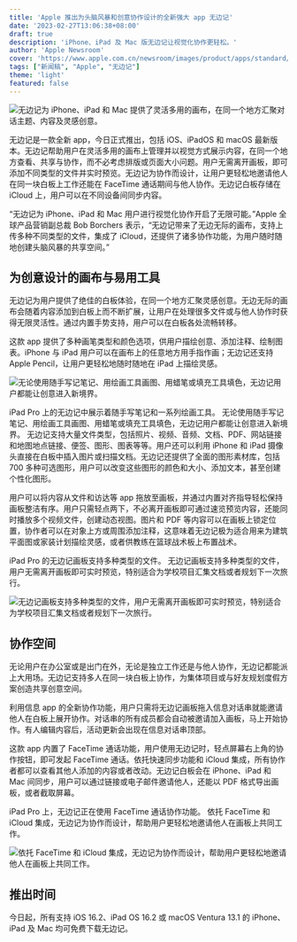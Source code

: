 ```yaml
---
title: 'Apple 推出为头脑风暴和创意协作设计的全新强大 app 无边记'
date: '2023-02-27T13:06:38+08:00'
draft: true
description: 'iPhone、iPad 及 Mac 版无边记让视觉化协作更轻松。'
author: 'Apple Newsroom'
cover: 'https://www.apple.com.cn/newsroom/images/product/apps/standard/Apple-Freeform-hero_big.jpg.large_2x.jpg'
tags: ["新闻稿", "Apple", "无边记"]
theme: 'light'
featured: false
---
```

![无边记为 iPhone、iPad 和 Mac 提供了灵活多用的画布，在同一个地方汇聚对话主题、内容及灵感创意。](https://www.apple.com.cn/newsroom/images/product/apps/standard/Apple-Freeform-hero_big.jpg.large_2x.jpg)

无边记是一款全新 app，今日正式推出，包括 iOS、iPadOS 和 macOS 最新版本。无边记帮助用户在灵活多用的画布上管理并以视觉方式展示内容，在同一个地方查看、共享与协作，而不必考虑排版或页面大小问题。用户无需离开画板，即可添加不同类型的文件并实时预览。无边记为协作而设计，让用户更轻松地邀请他人在同一块白板上工作还能在 FaceTime 通话期间与他人协作。无边记白板存储在 iCloud 上，用户可以在不同设备间同步内容。

“无边记为 iPhone、iPad 和 Mac 用户进行视觉化协作开启了无限可能。”Apple 全球产品营销副总裁 Bob Borchers 表示，“无边记带来了无边无际的画布，支持上传多种不同类型的文件，集成了 iCloud，还提供了诸多协作功能，为用户随时随地创建头脑风暴的共享空间。”

## 为创意设计的画布与易用工具

无边记为用户提供了绝佳的白板体验，在同一个地方汇聚灵感创意。无边无际的画布会随着内容添加到白板上而不断扩展，让用户在处理很多文件或与他人协作时获得无限灵活性。通过内置手势支持，用户可以在白板各处流畅转移。

这款 app 提供了多种画笔类型和颜色选项，供用户描绘创意、添加注释、绘制图表。iPhone 与 iPad 用户可以在画布上的任意地方用手指作画；无边记还支持 Apple Pencil，让用户更轻松地随时随地在 iPad 上描绘灵感。

![无论使用随手写记笔记、用绘画工具画图、用蜡笔或填充工具填色，无边记用户都能让创意进入新境界。](https://www.apple.com.cn/newsroom/images/product/apps/standard/Apple-Freeform-Markup_big.jpg.large_2x.jpg)

iPad Pro 上的无边记中展示着随手写笔记和一系列绘画工具。
无论使用随手写记笔记、用绘画工具画图、用蜡笔或填充工具填色，无边记用户都能让创意进入新境界。
无边记支持大量文件类型，包括照片、视频、音频、文档、PDF、网站链接和地图地点链接、便签、图形、图表等等。用户还可以利用 iPhone 和 iPad 摄像头直接在白板中插入图片或扫描文档。无边记还提供了全面的图形素材库，包括 700 多种可选图形，用户可以改变这些图形的颜色和大小、添加文本，甚至创建个性化图形。

用户可以将内容从文件和访达等 app 拖放至画板，并通过内置对齐指导轻松保持画板整洁有序。用户只需轻点两下，不必离开画板即可通过速览预览内容，还能同时播放多个视频文件，创建动态视图。图片和 PDF 等内容可以在画板上锁定位置，协作者可以在对象上方或周围添加注释，这意味着无边记极为适合用来为建筑平面图或家装计划描绘灵感，或者供教练在篮球战术板上布置战术。

iPad Pro 的无边记画板支持多种类型的文件。
无边记画板支持多种类型的文件，用户无需离开画板即可实时预览，特别适合为学校项目汇集文档或者规划下一次旅行。

![无边记画板支持多种类型的文件，用户无需离开画板即可实时预览，特别适合为学校项目汇集文档或者规划下一次旅行。](https://www.apple.com.cn/newsroom/images/product/apps/standard/Apple-Freeform-files-support_big.jpg.large_2x.jpg)

## 协作空间

无论用户在办公室或是出门在外，无论是独立工作还是与他人协作，无边记都能派上大用场。无边记支持多人在同一块白板上协作，为集体项目或与好友规划度假方案创造共享创意空间。

利用信息 app 的全新协作功能，用户只需将无边记画板拖入信息对话串就能邀请他人在白板上展开协作。对话串的所有成员都会自动被邀请加入画板，马上开始协作。有人编辑内容后，活动更新会出现在信息对话串顶部。

这款 app 内置了 FaceTime 通话功能，用户使用无边记时，轻点屏幕右上角的协作按钮，即可发起 FaceTime 通话。依托快速同步功能和 iCloud 集成，所有协作者都可以查看其他人添加的内容或者改动。无边记白板会在 iPhone、iPad 和 Mac 间同步，用户可以通过链接或电子邮件邀请他人，还能以 PDF 格式导出画板，或者截取屏幕。

iPad Pro 上，无边记正在使用 FaceTime 通话协作功能。
依托 FaceTime 和 iCloud 集成，无边记为协作而设计，帮助用户更轻松地邀请他人在画板上共同工作。

![依托 FaceTime 和 iCloud 集成，无边记为协作而设计，帮助用户更轻松地邀请他人在画板上共同工作。](https://www.apple.com.cn/newsroom/images/product/apps/standard/Apple-Freeform-FaceTime_big.jpg.large_2x.jpg)

## 推出时间

今日起，所有支持 iOS 16.2、iPad OS 16.2 或 macOS Ventura 13.1 的 iPhone、iPad 及 Mac 均可免费下载无边记。
